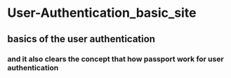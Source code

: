 # User-Authentication_basic_site
## basics of the user authentication 
### and it also clears the concept that how passport work for user authentication